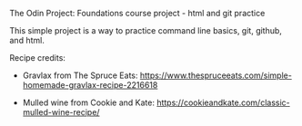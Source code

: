 The Odin Project: Foundations course project - html and git practice

This simple project is a way to practice command line basics, git, github, and html.

Recipe credits:
- Gravlax from The Spruce Eats: https://www.thespruceeats.com/simple-homemade-gravlax-recipe-2216618

- Mulled wine from Cookie and Kate: https://cookieandkate.com/classic-mulled-wine-recipe/